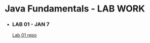 # Java Fundamentals - LAB WORK

- ### LAB 01 - JAN 7
  [Lab 01 repo](https://github.com/micahThor/java-fundamentals/tree/master/basics)
